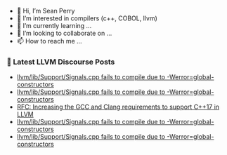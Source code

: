 - 👋 Hi, I’m Sean Perry
- 👀 I’m interested in compilers (c++, COBOL, llvm)
- 🌱 I’m currently learning ...
- 💞️ I’m looking to collaborate on ...
- 📫 How to reach me ...

<!---
s66perry/s66perry is a ✨ special ✨ repository because its `README.md` (this file) appears on your GitHub profile.
You can click the Preview link to take a look at your changes.
--->
### 📕 Latest LLVM Discourse Posts

<!-- DISCOURSE-LLVM:START -->
- [llvm/lib/Support/Signals.cpp fails to compile due to -Werror=global-constructors](https://discourse.llvm.org/t/llvm-lib-support-signals-cpp-fails-to-compile-due-to-werror-global-constructors/61070#post_6)
- [llvm/lib/Support/Signals.cpp fails to compile due to -Werror=global-constructors](https://discourse.llvm.org/t/llvm-lib-support-signals-cpp-fails-to-compile-due-to-werror-global-constructors/61070#post_5)
- [RFC: Increasing the GCC and Clang requirements to support C++17 in LLVM](https://discourse.llvm.org/t/rfc-increasing-the-gcc-and-clang-requirements-to-support-c-17-in-llvm/59983?page=2#post_36)
- [llvm/lib/Support/Signals.cpp fails to compile due to -Werror=global-constructors](https://discourse.llvm.org/t/llvm-lib-support-signals-cpp-fails-to-compile-due-to-werror-global-constructors/61070#post_4)
- [llvm/lib/Support/Signals.cpp fails to compile due to -Werror=global-constructors](https://discourse.llvm.org/t/llvm-lib-support-signals-cpp-fails-to-compile-due-to-werror-global-constructors/61070#post_3)
<!-- DISCOURSE-LLVM:END -->

